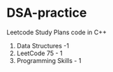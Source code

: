 # DSA-practice
Leetcode Study Plans code in C++
1) Data Structures -1
2) LeetCode 75 - 1
3) Programming Skills - 1
